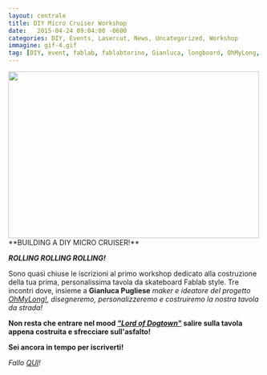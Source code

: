 ```yaml
---
layout: centrale
title: DIY Micro Cruiser Workshop
date:   2015-04-24 09:04:00 -0600
categories: DIY, Events, Lasercut, News, Uncategorized, Workshop
immagine: gif-4.gif
tag: [DIY, event, fablab, fablabtorino, Gianluca, longboard, OhMyLong, Pugliese, skateboard, torino, wood, workshop]
---
```

<img src="/img/blog/gif-4.gif" width="500" height="333">
**BUILDING A DIY MICRO CRUISER!**

**_ROLLING ROLLING ROLLING!_**    

Sono quasi chiuse le iscrizioni al primo workshop dedicato alla costruzione della tua prima, personalissima tavola da skateboard Fablab style. Tre incontri dove, insieme a **Gianluca Pugliese** _maker e ideatore del progetto [OhMyLong!](http://ohmylong.tk/), disegneremo, personalizzeremo e costruiremo la nostra tavola da strada!_

**Non resta che entrare nel mood _["Lord of Dogtown"](https://www.youtube.com/watch?v=E0K6lUm5ynw)_ salire sulla tavola appena costruita e sfrecciare sull'asfalto!**

**Sei ancora in tempo per iscriverti!**  

_Fallo [QUI](https://docs.google.com/forms/d/18IkFzXTOyeMUjHY6vsyY_4vT8bHKShTp8m5fxyg0JEg/viewform)!_
